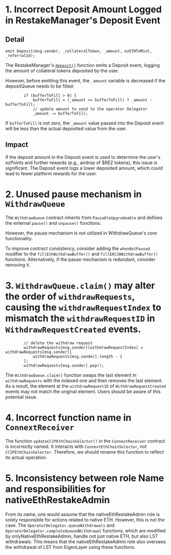 
# 1. Incorrect Deposit Amount Logged in RestakeManager's Deposit Event

## Detail

```
emit Deposit(msg.sender, _collateralToken, _amount, ezETHToMint, _referralId);
```
The RestakeManager's [`deposit()`](https://github.com/code-423n4/2024-04-renzo/blob/519e518f2d8dec9acf6482b84a181e403070d22d/contracts/RestakeManager.sol#L491-L576) function emits a Deposit event, logging the amount of collateral tokens deposited by the user.

However, before emitting this event, the `_amount` variable is decreased if the depositQueue needs to be filled:
```
        if (bufferToFill > 0) {
            bufferToFill = (_amount <= bufferToFill) ? _amount : bufferToFill;
            // update amount to send to the operator Delegator
            _amount -= bufferToFill;
```
If `bufferToFill` is not zero, the `_amount` value passed into the Deposit event will be less than the actual deposited value from the user.

## Impact
If the deposit amount in the Deposit event is used to determine the user's ezPoints and further rewards (e.g., airdrop of $REZ tokens), this issue is significant. The Deposit event logs a lower deposited amount, which could lead to fewer platform rewards for the user.

# 2. Unused pause mechanism in `WithdrawQueue`
The `WithdrawQueue` contract inherits from `PausableUpgradeable` and defines the external `pause()` and `unpause()` functions. 

However, the pause mechanism is not utilized in WithdrawQueue's core functionality. 

To improve contract consistency, consider adding the `whenNotPaused` modifier to the `fillEthWithdrawBuffer()` and `fillERC20WithdrawBuffer()` functions. Alternatively, if the pause mechanism is redundant, consider removing it.

# 3. `WithdrawQueue.claim()` may alter the order of `withdrawRequests`, causing the `withdrawRequestIndex` to mismatch the `withdrawRequestID` in `WithdrawRequestCreated` events.

```
        // delete the withdraw request
        withdrawRequests[msg.sender][withdrawRequestIndex] = withdrawRequests[msg.sender][
            withdrawRequests[msg.sender].length - 1
        ];
        withdrawRequests[msg.sender].pop();
```
The `WithdrawQueue.claim()` function swaps the last element in `withdrawRequests` with the indexed one and then removes the last element. As a result, the element at the `withdrawRequestID` of `WithdrawRequestCreated` events may not match the original element. Users should be aware of this potential issue.

# 4. Incorrect function name in `ConnextReceiver`
The function `updateCCIPEthChainSelector()` in the `ConnextReceiver` contract is incorrectly named. It interacts with `ConnextEthChainSelector`, not `CCIPEthChainSelector`. Therefore, we should rename this function to reflect its actual operation.

# 5. Inconsistency between role Name and responsibilities for nativeEthRestakeAdmin

From its name, one would assume that the nativeEthRestakeAdmin role is solely responsible for actions related to native ETH. However, this is not the case. The `OperatorDelegator.queueWithdrawals` and `OperatorDelegator.completeQueuedWithdrawal` functions, which are modified by onlyNativeEthRestakeAdmin, handle not just native ETH, but also LST withdrawals. This means that the nativeEthRestakeAdmin role also oversees the withdrawal of LST from EigenLayer using these functions.